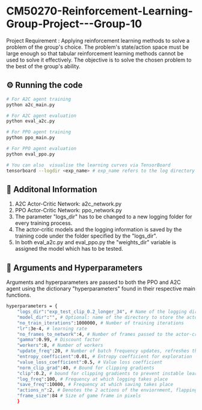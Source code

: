 # CM50270-Reinforcement-Learning-Group-Project---Group-10
Project Requirement : Applying reinforcement learning methods to solve a problem of the group's choice. The problem's state/action space must be large enough so that tabular reinforcement learning methods cannot be used to solve it effectively. The objective is to solve the chosen problem to the best of the group's ability.


## ⚙️ Running the code

```sh
# For A2C agent training
python a2c_main.py

# For A2C agent evaluation
python eval_a2c.py

# For PPO agent training
python ppo_main.py

# For PPO agent evaluation
python eval_ppo.py

# You can also  visualise the learning curves via TensorBoard
tensorboard --logdir <exp_name> # exp_name refers to the log directory
```


## 📌 Additonal Information

1. A2C Actor-Critic Network: a2c_network.py
2. PPO Actor-Critic Network: ppo_network.py
3. The parameter "logs_dir" has to be changed to a new logging folder for every training process.
4. The actor-critic models and the logging information is saved by the training code under the folder specified by the "logs_dir".
5. In both eval_a2c.py and eval_ppo.py the "weights_dir" variable is assigned the model which has to be tested.

## 📖 Arguments and Hyperparameters
Arguments and hyperparameters are passed to both the PPO and A2C agent using the dictionary "hyperparameters" found in their respective main functions.
``` sh
hyperparameters = {
    "logs_dir":"exp_test_clip_0.2_longer_34", # Name of the logging directory
    "model_dir":"", # Optional: name of the directory to store the actor-critic models seprately from the logging directory
    "no_train_iterations":1000000, # Number of training iterations
    "lr":3e-4, # learning rate
    "no_frames_to_network":4, # Number of frames passed to the actor-critic network
    "gamma":0.99, # Discount factor
    "workers":8, # Number of workers
    "update_freq":20, # Number of batch frequency updates, refreshes the buffer after every x actions
    "entropy_coefficient":0.01, # Entropy coefficient for exploration
    "value_loss_coefficient":0.5, # Value loss coefficient 
    "norm_clip_grad":40, # Bound for clipping gradients
    "clip":0.2, # bound for clipping gradients to prevent instable learning in case of PPO
    "log_freq":100, # Frequency at which logging takes place
    "save_freq":10000, # Frequency at which saving takes place
    "actions_n":2, # Denotes the 2 actions of the enviornment, flapping the bird's wing or no action
    "frame_size":84 # Size of game frame in pixels
    }
```